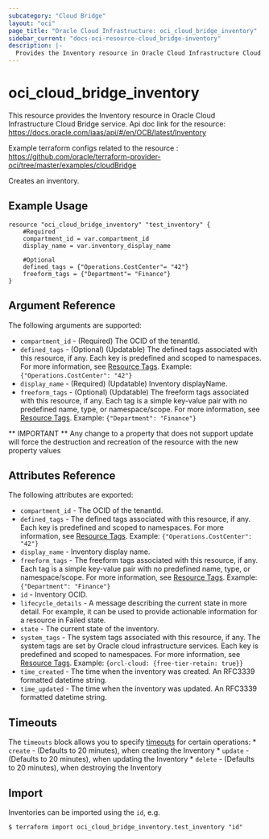 ```yaml
---
subcategory: "Cloud Bridge"
layout: "oci"
page_title: "Oracle Cloud Infrastructure: oci_cloud_bridge_inventory"
sidebar_current: "docs-oci-resource-cloud_bridge-inventory"
description: |-
  Provides the Inventory resource in Oracle Cloud Infrastructure Cloud Bridge service
---
```


# oci_cloud_bridge_inventory
This resource provides the Inventory resource in Oracle Cloud Infrastructure Cloud Bridge service.
Api doc link for the resource: https://docs.oracle.com/iaas/api/#/en/OCB/latest/Inventory

Example terraform configs related to the resource : https://github.com/oracle/terraform-provider-oci/tree/master/examples/cloudBridge

Creates an inventory.

## Example Usage

```hcl
resource "oci_cloud_bridge_inventory" "test_inventory" {
	#Required
	compartment_id = var.compartment_id
	display_name = var.inventory_display_name

	#Optional
	defined_tags = {"Operations.CostCenter"= "42"}
	freeform_tags = {"Department"= "Finance"}
}
```

## Argument Reference

The following arguments are supported:

* `compartment_id` - (Required) The OCID of the tenantId.
* `defined_tags` - (Optional) (Updatable) The defined tags associated with this resource, if any. Each key is predefined and scoped to namespaces. For more information, see [Resource Tags](https://docs.cloud.oracle.com/iaas/Content/General/Concepts/resourcetags.htm). Example: `{"Operations.CostCenter": "42"}` 
* `display_name` - (Required) (Updatable) Inventory displayName.
* `freeform_tags` - (Optional) (Updatable) The freeform tags associated with this resource, if any. Each tag is a simple key-value pair with no predefined name, type, or namespace/scope. For more information, see [Resource Tags](https://docs.cloud.oracle.com/iaas/Content/General/Concepts/resourcetags.htm). Example: `{"Department": "Finance"}` 


** IMPORTANT **
Any change to a property that does not support update will force the destruction and recreation of the resource with the new property values

## Attributes Reference

The following attributes are exported:

* `compartment_id` - The OCID of the tenantId.
* `defined_tags` - The defined tags associated with this resource, if any. Each key is predefined and scoped to namespaces. For more information, see [Resource Tags](https://docs.cloud.oracle.com/iaas/Content/General/Concepts/resourcetags.htm). Example: `{"Operations.CostCenter": "42"}` 
* `display_name` - Inventory display name.
* `freeform_tags` - The freeform tags associated with this resource, if any. Each tag is a simple key-value pair with no predefined name, type, or namespace/scope. For more information, see [Resource Tags](https://docs.cloud.oracle.com/iaas/Content/General/Concepts/resourcetags.htm). Example: `{"Department": "Finance"}` 
* `id` - Inventory OCID.
* `lifecycle_details` - A message describing the current state in more detail. For example, it can be used to provide actionable information for a resource in Failed state.
* `state` - The current state of the inventory.
* `system_tags` - The system tags associated with this resource, if any. The system tags are set by Oracle cloud infrastructure services. Each key is predefined and scoped to namespaces. For more information, see [Resource Tags](https://docs.cloud.oracle.com/iaas/Content/General/Concepts/resourcetags.htm). Example: `{orcl-cloud: {free-tier-retain: true}}` 
* `time_created` - The time when the inventory was created. An RFC3339 formatted datetime string.
* `time_updated` - The time when the inventory was updated. An RFC3339 formatted datetime string.

## Timeouts

The `timeouts` block allows you to specify [timeouts](https://registry.terraform.io/providers/oracle/oci/latest/docs/guides/changing_timeouts) for certain operations:
	* `create` - (Defaults to 20 minutes), when creating the Inventory
	* `update` - (Defaults to 20 minutes), when updating the Inventory
	* `delete` - (Defaults to 20 minutes), when destroying the Inventory


## Import

Inventories can be imported using the `id`, e.g.

```
$ terraform import oci_cloud_bridge_inventory.test_inventory "id"
```

